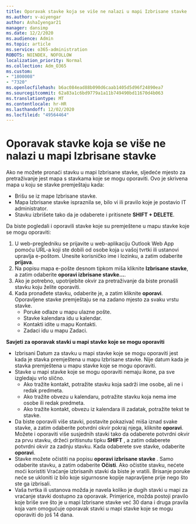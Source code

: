 ```yaml
---
title: Oporavak stavke koja se više ne nalazi u mapi Izbrisane stavke
ms.author: v-aiyengar
author: AshaIyengar21
manager: dansimp
ms.date: 12/2/2020
ms.audience: Admin
ms.topic: article
ms.service: o365-administration
ROBOTS: NOINDEX, NOFOLLOW
localization_priority: Normal
ms.collection: Adm_O365
ms.custom:
- "1800008"
- "7320"
ms.openlocfilehash: b6ac084ead88b090d6caab1405d5d96f24890ea7
ms.sourcegitcommit: 62a83a1c6bd9779a1a11b749490bd11670d4b063
ms.translationtype: MT
ms.contentlocale: hr-HR
ms.lasthandoff: 12/02/2020
ms.locfileid: "49564464"
---
```

# <a name="recover-an-item-thats-no-longer-in-your-deleted-items-folder"></a>Oporavak stavke koja se više ne nalazi u mapi Izbrisane stavke

Ako ne možete pronaći stavku u mapi Izbrisane stavke, sljedeće mjesto za pretraživanje jest mapa s stavkama koje se mogu oporaviti. Ovo je skrivena mapa u koju se stavke premještaju kada:
- Brišu se iz mape Izbrisane stavke.
- Mapa Izbrisane stavke ispraznila se, bilo vi ili pravilo koje je postavio IT administrator.
- Stavku izbrišete tako da je odaberete i pritisnete **SHIFT + DELETE**.

Da biste pogledali i oporavili stavke koje su premještene u mapu stavke koje se mogu oporaviti:
1. U web-pregledniku se prijavite u web-aplikaciju Outlook Web App pomoću URL-a koji ste dobili od osobe koja u vašoj tvrtki ili ustanovi upravlja e-poštom. Unesite korisničko ime i lozinku, a zatim odaberite **prijava**.
1. Na popisu mapa e-pošte desnom tipkom miša kliknite **Izbrisane stavke**, a zatim odaberite **oporavi izbrisane stavke...**.
1. Ako je potrebno, upotrijebite okvir za pretraživanje da biste pronašli stavku koju želite oporaviti.
1. Kada pronađete stavku, odaberite je, a zatim kliknite **oporavi**.
   Oporavljene stavke premještaju se na zadano mjesto za svaku vrstu stavke.
    - Poruke odlaze u mapu ulazne pošte.
    - Stavke kalendara idu u kalendar.
    - Kontakti idite u mapu Kontakti.
    - Zadaci idu u mapu Zadaci.

**Savjeti za oporavak stavki u mapi stavke koje se mogu oporaviti**

- Izbrisani Datum za stavku u mapi stavke koje se mogu oporaviti jest kada je stavka premještena u mapu Izbrisane stavke. Nije datum kada je stavka premještena u mapu stavke koje se mogu oporaviti.
- Stavke u mapi stavke koje se mogu oporaviti nemaju ikone, pa sve izgledaju vrlo slično.
    - Ako tražite kontakt, potražite stavku koja sadrži ime osobe, ali ne i redak predmeta.
    - Ako tražite obvezu u kalendaru, potražite stavku koja nema ime osobe ili redak predmeta.
    - Ako tražite kontakt, obvezu iz kalendara ili zadatak, potražite tekst te stavke.
- Da biste oporavili više stavki, postavite pokazivač miša iznad svake stavke, a zatim odaberite potvrdni okvir pokraj njega, kliknite **oporavi**. Možete i oporaviti više susjednih stavki tako da odaberete potvrdni okvir za prvu stavku, držeći pritisnutu tipku **SHIFT** , a zatim odaberete potvrdni okvir za zadnju stavku. Kada odaberete sve stavke, odaberite **oporavi**.
- Stavke možete očistiti na popisu **oporavi izbrisane stavke** . Samo odaberite stavku, a zatim odaberite **Očisti**. Ako očistite stavku, nećete moći koristiti Vraćanje izbrisanih stavki da biste je vratili. Brisanje poruke neće se ukloniti iz bilo koje sigurnosne kopije napravljene prije nego što ste ga izbrisali.
- Vaša tvrtka ili ustanova možda je navela koliko je dugih stavki u mapi za vraćanje stavki dostupno za oporavak. Primjerice, možda postoji pravilo koje briše sve što je u mapi Izbrisane stavke već 30 dana i druga pravila koja vam omogućuje oporavak stavki u mapi stavke koje se mogu oporaviti do još 14 dana.
